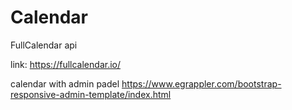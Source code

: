 # Calendar
FullCalendar api

link: https://fullcalendar.io/

calendar with admin padel https://www.egrappler.com/bootstrap-responsive-admin-template/index.html
